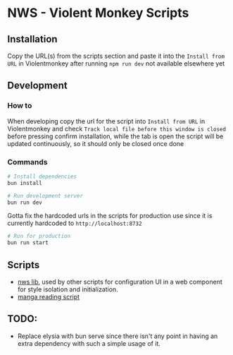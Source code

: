 # NWS - Violent Monkey Scripts

## Installation

Copy the URL(s) from the scripts section and paste it into the `Install from URL` in Violentmonkey after running `npm run dev` not available elsewhere yet

## Development

### How to

When developing copy the url for the script into `Install from URL` in Violentmonkey and check `Track local file before this window is closed` before pressing confirm installation, while the tab is open the script will be updated continuously, so it should only be closed once done

### Commands

```sh
# Install dependencies
bun install
```

```sh
# Run development server
bun run dev
```

Gotta fix the hardcoded urls in the scripts for production use since it is currently hardcoded to `http://localhost:8732`

```sh
# Run for production
bun run start
```

## Scripts

- [nws lib](src/scripts/nws.lib.js), used by other scripts for configuration UI in a web component for style isolation and initialization.
- [manga reading script](src/scripts/manga-reading-script.user.js)

## TODO:

- Replace elysia with bun serve since there isn't any point in having an extra dependency with such a simple usage of it.
